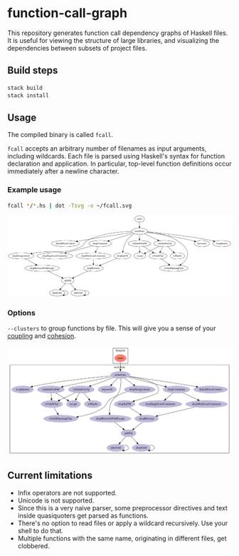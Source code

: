 # function-call-graph
This repository generates function call dependency graphs of Haskell files. It is useful for viewing the structure of large libraries, and visualizing the dependencies between subsets of project files.

## Build steps
```sh
stack build
stack install
```

## Usage

The compiled binary is called `fcall`.

`fcall` accepts an arbitrary number of filenames as input arguments, including wildcards. Each file is parsed using Haskell's syntax for function declaration and application. In particular, top-level function definitions occur immediately after a newline character.

### Example usage
```sh
fcall */*.hs | dot -Tsvg -o ~/fcall.svg
```

![function-call-graph function call dependencies](fcall.svg)

### Options

`--clusters` to group functions by file. This will give you a sense of your [coupling](https://en.wikipedia.org/wiki/Coupling_(computer_programming)) and [cohesion](https://en.wikipedia.org/wiki/Cohesion_(computer_science)).

![fcall --clusters](fcall-clusters.svg)

## Current limitations
* Infix operators are not supported.
* Unicode is not supported.
* Since this is a very naive parser, some preprocessor directives and text inside quasiquoters get parsed as functions.
* There's no option to read files or apply a wildcard recursively. Use your shell to do that.
* Multiple functions with the same name, originating in different files, get clobbered.
